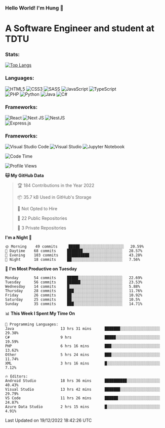 ### Hello World! I'm Hung :wave:

# A Software Engineer and student at TDTU

### Stats:
[![Top Langs](https://github-readme-stats.vercel.app/api/top-langs/?username=Kuroo-nekoo&layout=compact)](https://github.com/anuraghazra/github-readme-stats)

### Languages:
![HTML5](https://img.shields.io/badge/html5-%23E34F26.svg?style=for-the-badge&logo=html5&logoColor=%23E34F26&color=white)
![CSS3](https://img.shields.io/badge/css3-%231572B6.svg?style=for-the-badge&logo=css3&logoColor=%231572B6&color=white)
![SASS](https://img.shields.io/badge/SASS-hotpink.svg?style=for-the-badge&logo=SASS&logoColor=hotpink&color=white)
![JavaScript](https://img.shields.io/badge/javascript-%23323330.svg?style=for-the-badge&logo=javascript&logoColor=%23F7DF1E)
![TypeScript](https://img.shields.io/badge/typescript-%23007ACC.svg?style=for-the-badge&logo=typescript&logoColor=%23007ACC&color=white)  
![PHP](https://img.shields.io/badge/php-%23777BB4.svg?style=for-the-badge&logo=php&logoColor=white)
![Python](https://img.shields.io/badge/python-3670A0?style=for-the-badge&logo=python&logoColor=ffdd54)
![Java](https://img.shields.io/badge/java-%23ED8B00.svg?style=for-the-badge&logo=java&logoColor=white)
![C#](https://img.shields.io/badge/c%23-%23239120.svg?style=for-the-badge&logo=c-sharp&logoColor=white)


### Frameworks:
![React](https://img.shields.io/badge/react-%2320232a.svg?style=for-the-badge&logo=react&logoColor=%%2361DAFB&color=white)
![Next JS](https://img.shields.io/badge/Next-black?style=for-the-badge&logo=next.js&logoColor=black&color=white)
![NestJS](https://img.shields.io/badge/nestjs-%23E0234E.svg?style=for-the-badge&logo=nestjs&logoColor=%23E0234E&color=white)  
![Express.js](https://img.shields.io/badge/express.js-%23404d59.svg?style=for-the-badge&logo=express&logoColor=%2361DAFB)

### Frameworks:
![Visual Studio Code](https://img.shields.io/badge/Visual%20Studio%20Code-0078d7.svg?style=for-the-badge&logo=visual-studio-code&logoColor=white)
![Visual Studio](https://img.shields.io/badge/Visual%20Studio-5C2D91.svg?style=for-the-badge&logo=visual-studio&logoColor=white)
![Jupyter Notebook](https://img.shields.io/badge/jupyter-%23FA0F00.svg?style=for-the-badge&logo=jupyter&logoColor=white)

<!--START_SECTION:waka-->
![Code Time](http://img.shields.io/badge/Code%20Time-228%20hrs%2048%20mins-blue)

![Profile Views](http://img.shields.io/badge/Profile%20Views-8-blue)

**🐱 My GitHub Data** 

> 🏆 184 Contributions in the Year 2022
 > 
> 📦 35.7 kB Used in GitHub's Storage 
 > 
> 🚫 Not Opted to Hire
 > 
> 📜 22 Public Repositories 
 > 
> 🔑 3 Private Repositories  
 > 
**I'm a Night 🦉** 

```text
🌞 Morning    49 commits     █████░░░░░░░░░░░░░░░░░░░░   20.59% 
🌆 Daytime    68 commits     ███████░░░░░░░░░░░░░░░░░░   28.57% 
🌃 Evening    103 commits    ██████████░░░░░░░░░░░░░░░   43.28% 
🌙 Night      18 commits     ██░░░░░░░░░░░░░░░░░░░░░░░   7.56%

```
📅 **I'm Most Productive on Tuesday** 

```text
Monday       54 commits     █████░░░░░░░░░░░░░░░░░░░░   22.69% 
Tuesday      56 commits     ██████░░░░░░░░░░░░░░░░░░░   23.53% 
Wednesday    14 commits     █░░░░░░░░░░░░░░░░░░░░░░░░   5.88% 
Thursday     28 commits     ███░░░░░░░░░░░░░░░░░░░░░░   11.76% 
Friday       26 commits     ██░░░░░░░░░░░░░░░░░░░░░░░   10.92% 
Saturday     25 commits     ██░░░░░░░░░░░░░░░░░░░░░░░   10.5% 
Sunday       35 commits     ███░░░░░░░░░░░░░░░░░░░░░░   14.71%

```


📊 **This Week I Spent My Time On** 

```text
💬 Programming Languages: 
Java                     13 hrs 31 mins      ███████░░░░░░░░░░░░░░░░░░   29.38% 
C#                       9 hrs               █████░░░░░░░░░░░░░░░░░░░░   19.59% 
PHP                      6 hrs 16 mins       ███░░░░░░░░░░░░░░░░░░░░░░   13.62% 
Other                    5 hrs 24 mins       ███░░░░░░░░░░░░░░░░░░░░░░   11.74% 
XML                      3 hrs 16 mins       █░░░░░░░░░░░░░░░░░░░░░░░░   7.12%

🔥 Editors: 
Android Studio           18 hrs 36 mins      ██████████░░░░░░░░░░░░░░░   40.43% 
Visual Studio            13 hrs 42 mins      ███████░░░░░░░░░░░░░░░░░░   29.79% 
VS Code                  11 hrs 26 mins      ██████░░░░░░░░░░░░░░░░░░░   24.87% 
Azure Data Studio        2 hrs 15 mins       █░░░░░░░░░░░░░░░░░░░░░░░░   4.91%

```


 Last Updated on 19/12/2022 18:42:26 UTC
<!--END_SECTION:waka-->
